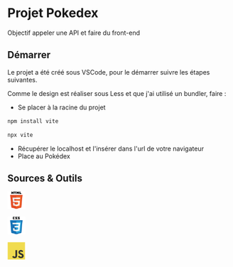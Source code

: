 # Projet Pokedex

Objectif appeler une API et faire du front-end

## Démarrer

Le projet a été créé sous VSCode, pour le démarrer suivre les étapes suivantes.

Comme le design est réaliser sous Less et que j'ai utilisé un bundler, faire : 
- Se placer à la racine du projet

```bash
npm install vite
```

```bash
npx vite
```

- Récupérer le localhost et l'insérer dans l'url de votre navigateur
- Place au Pokédex

## Sources & Outils

<a href="https://www.w3.org/html/" target="_blank" rel="noreferrer"> <img src="https://raw.githubusercontent.com/devicons/devicon/master/icons/html5/html5-original-wordmark.svg" alt="html5" width="40" height="40"/> </a> 

<a href="https://www.w3schools.com/css/" target="_blank" rel="noreferrer"> <img src="https://raw.githubusercontent.com/devicons/devicon/master/icons/css3/css3-original-wordmark.svg" alt="css3" width="40" height="40"/> </a> 

<a href="https://developer.mozilla.org/en-US/docs/Web/JavaScript" target="_blank" rel="noreferrer"> <img src="https://raw.githubusercontent.com/devicons/devicon/master/icons/javascript/javascript-original.svg" alt="javascript" width="40" height="40"/> </a> 
